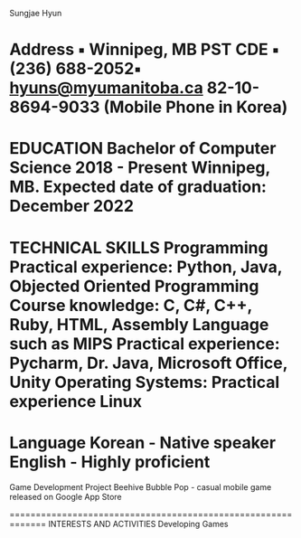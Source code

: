Sungjae Hyun
 
Address ▪ Winnipeg, MB PST CDE ▪ (236) 688-2052▪ hyuns@myumanitoba.ca
82-10-8694-9033 (Mobile Phone in Korea)
=============================================================
EDUCATION 
Bachelor of Computer Science 2018 - Present Winnipeg, MB. Expected date of graduation: December 2022
=============================================================
TECHNICAL SKILLS
Programming Practical experience: Python, Java, Objected Oriented Programming Course knowledge: C, C#, C++, Ruby, HTML, Assembly Language such as MIPS
Practical experience: Pycharm, Dr. Java, Microsoft Office, Unity
Operating Systems: Practical experience Linux 
============================================================= 
Language
Korean - Native speaker
English - Highly proficient
=============================================================
Game Development Project
Beehive Bubble Pop - casual mobile game released on Google App Store
 
=============================================================
INTERESTS AND ACTIVITIES
Developing Games

